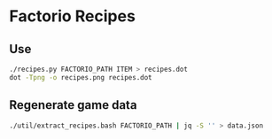# Factorio Recipes

## Use

```bash
./recipes.py FACTORIO_PATH ITEM > recipes.dot
dot -Tpng -o recipes.png recipes.dot
```

## Regenerate game data

```bash
./util/extract_recipes.bash FACTORIO_PATH | jq -S '' > data.json
```
